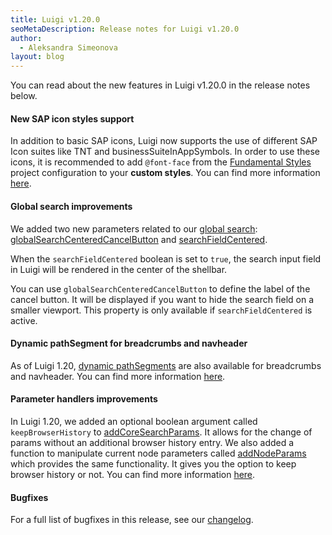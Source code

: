 ```yaml
---
title: Luigi v1.20.0
seoMetaDescription: Release notes for Luigi v1.20.0
author:
  - Aleksandra Simeonova
layout: blog
---
```


You can read about the new features in Luigi v1.20.0 in the release notes below.

<!-- Excerpt -->

#### New SAP icon styles support

In addition to basic SAP icons, Luigi now supports the use of different SAP Icon suites like TNT and businessSuiteInAppSymbols.
In order to use these icons, it is recommended to add `@font-face` from the [Fundamental Styles](https://sap.github.io/fundamental-styles/?path=/docs/docs-introduction--docs) project configuration to your **custom styles**. You can find more information [here](https://github.com/SAP/luigi/pull/2432).

#### Global search improvements

We added two new parameters related to our [global search](https://docs.luigi-project.io/docs/navigation-parameters-reference/?section=global-search): [globalSearchCenteredCancelButton](https://docs.luigi-project.io/docs/navigation-parameters-reference/?section=globalsearchcenteredcancelbutton) and [searchFieldCentered](https://docs.luigi-project.io/docs/navigation-parameters-reference/?section=searchfieldcentered).

When the `searchFieldCentered` boolean is set to `true`, the search input field in Luigi will be rendered in the center of the shellbar.

You can use `globalSearchCenteredCancelButton` to define the label of the cancel button. It will be displayed if you want to hide the search field on a smaller viewport. This property is only available if `searchFieldCentered` is active.

#### Dynamic pathSegment for breadcrumbs and navheader

As of Luigi 1.20, [dynamic pathSegments](https://docs.luigi-project.io/docs/navigation-advanced/?section=dynamic-path-parameters) are also available for breadcrumbs and navheader. You can find more information [here](https://github.com/SAP/luigi/pull/2370).

#### Parameter handlers improvements

In Luigi 1.20, we added an optional boolean argument called `keepBrowserHistory` to [addCoreSearchParams](https://docs.luigi-project.io/docs/luigi-client-api/?section=addcoresearchparams). It allows for the change of params without an additional browser history entry.
We also added a function to manipulate current node parameters called [addNodeParams](https://docs.luigi-project.io/docs/luigi-client-api/?section=addnodeparams) which provides the same functionality. It gives you the option to keep browser history or not. You can find more information [here](https://github.com/SAP/luigi/pull/2409).

#### Bugfixes

For a full list of bugfixes in this release, see our [changelog](https://github.com/SAP/luigi/blob/main/CHANGELOG.md).

